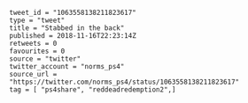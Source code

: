 ```
tweet_id = "1063558138211823617"
type = "tweet"
title = "Stabbed in the back"
published = 2018-11-16T22:23:14Z
retweets = 0
favourites = 0
source = "twitter"
twitter_account = "norms_ps4"
source_url = "https://twitter.com/norms_ps4/status/1063558138211823617"
tag = [ "ps4share", "reddeadredemption2",]
```

<p class='image'><img src='http://mnf.m17s.net/2018/11/16/DsKEfQzWsAASDPQ.jpg' alt=''></p>

